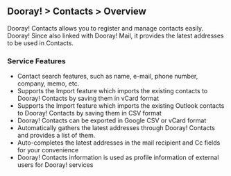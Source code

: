 ﻿## Dooray! > Contacts > Overview

Dooray! Contacts allows you to register and manage contacts easily.
Dooray! Since also linked with Dooray! Mail, it provides the latest addresses to be used in Contacts. 

### Service Features 

- Contact search features, such as name, e-mail, phone number, company, memo, etc. 
- Supports the Import feature which imports the existing contacts to Dooray! Contacts by saving them in vCard format
- Supports the Import feature which imports the existing Outlook contacts to Dooray! Contacts by saving them in CSV format
- Dooray! Contacts can be exported in Google CSV or vCard format 
- Automatically gathers the latest addresses through Dooray! Contacts and provides a list of them. 
- Auto-completes the latest addresses in the mail recipient and Cc fields for your convenience 
- Dooray! Contacts information is used as profile information of external users for Dooray! services  

